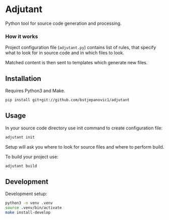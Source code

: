 # Adjutant

Python tool for source code generation and processing.

### How it works

Project configuration file (`adjutant.py`) contains list of rules, that specify what to look for in source code and in which files to look. 

Matched content is then sent to templates which generate new files.

## Installation

Requires Python3 and Make.

```bash
pip install git+git://github.com/bstjepanovic1/adjutant
```

## Usage

In your source code directory use init command to create configuration file:

```bash
adjutant init
```

Setup will ask you where to look for source files and where to perform build.

To build your project use:

```bash
adjutant build
```

## Development

Development setup:

```bash
python3 -m venv .venv
source .venv/bin/activate
make install-develop
```
